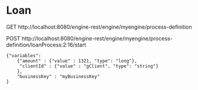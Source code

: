 # Loan

GET http://localhost:8080/engine-rest/engine/myengine/process-definition

POST http://localhost:8080/engine-rest/engine/myengine/process-definition/loanProcess:2:16/start

	{"variables":
		{"amount" : {"value" : 1321, "type": "long"},
		 "clientId" : {"value" : "gClient", "type": "string"}
		},
		"businessKey" : "myBusinessKey"
    }
